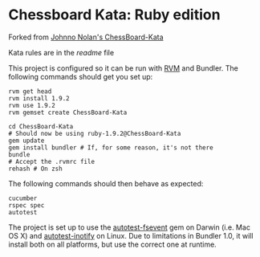 # Chessboard Kata: Ruby edition

Forked from [Johnno Nolan's ChessBoard-Kata][jnck]

Kata rules are in the _readme_ file

This project is configured so it can be run with [RVM][rvm] and Bundler. The following commands should get you set up:

    rvm get head
    rvm install 1.9.2
    rvm use 1.9.2
    rvm gemset create ChessBoard-Kata

    cd ChessBoard-Kata
    # Should now be using ruby-1.9.2@ChessBoard-Kata
    gem update
    gem install bundler # If, for some reason, it's not there
    bundle
    # Accept the .rvmrc file
    rehash # On zsh

The following commands should then behave as expected:

    cucumber
    rspec spec
    autotest

The project is set up to use the [autotest-fsevent][atfs] gem on Darwin (i.e. Mac OS X) and [autotest-inotify][atin] on Linux. Due to limitations in Bundler 1.0, it will install both on all platforms, but use the correct one at runtime.

[atfs]: https://github.com/svoop/autotest-fsevent
[atin]: https://github.com/ewollesen/autotest-inotify
[jnck]: https://github.com/shruggers/ChessBoard-Kata
[rvm]: http://rvm.beginrescueend.com/